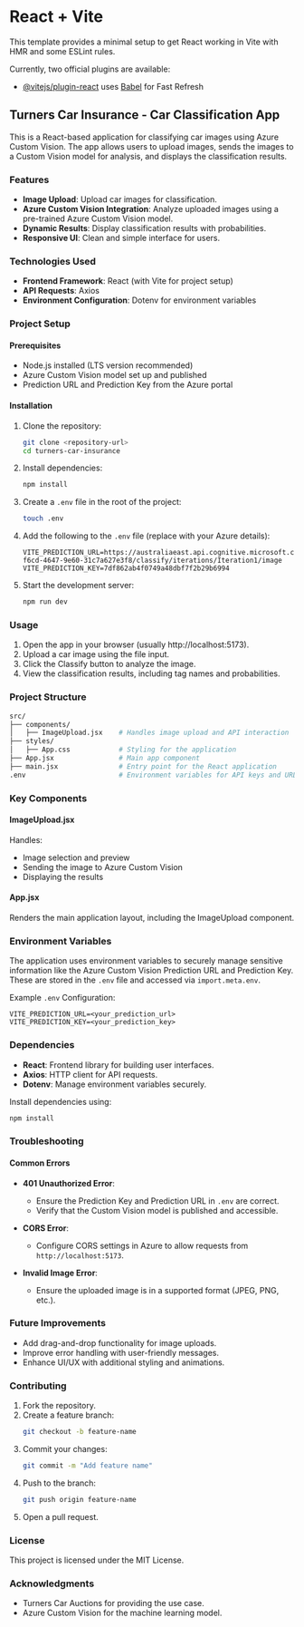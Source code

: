# React + Vite

This template provides a minimal setup to get React working in Vite with HMR and some ESLint rules.

Currently, two official plugins are available:

- [@vitejs/plugin-react](https://github.com/vitejs/vite-plugin-react/blob/main/packages/plugin-react/README.md) uses [Babel](https://babeljs.io/) for Fast Refresh
## Turners Car Insurance - Car Classification App

This is a React-based application for classifying car images using Azure Custom Vision. The app allows users to upload images, sends the images to a Custom Vision model for analysis, and displays the classification results.

### Features
- **Image Upload**: Upload car images for classification.
- **Azure Custom Vision Integration**: Analyze uploaded images using a pre-trained Azure Custom Vision model.
- **Dynamic Results**: Display classification results with probabilities.
- **Responsive UI**: Clean and simple interface for users.

### Technologies Used
- **Frontend Framework**: React (with Vite for project setup)
- **API Requests**: Axios
- **Environment Configuration**: Dotenv for environment variables

### Project Setup

#### Prerequisites
- Node.js installed (LTS version recommended)
- Azure Custom Vision model set up and published
- Prediction URL and Prediction Key from the Azure portal

#### Installation

1. Clone the repository:
    ```bash
    git clone <repository-url>
    cd turners-car-insurance
    ```

2. Install dependencies:
    ```bash
    npm install
    ```

3. Create a `.env` file in the root of the project:
    ```bash
    touch .env
    ```

4. Add the following to the `.env` file (replace with your Azure details):
    ```env
    VITE_PREDICTION_URL=https://australiaeast.api.cognitive.microsoft.com/customvision/v3.0/Prediction/4c021c26-f6cd-4647-9e60-31c7a627e3f8/classify/iterations/Iteration1/image
    VITE_PREDICTION_KEY=7df862ab4f0749a48dbf7f2b29b6994
    ```

5. Start the development server:
    ```bash
    npm run dev
    ```

### Usage
1. Open the app in your browser (usually http://localhost:5173).
2. Upload a car image using the file input.
3. Click the Classify button to analyze the image.
4. View the classification results, including tag names and probabilities.

### Project Structure
```bash
src/
├── components/
│   ├── ImageUpload.jsx    # Handles image upload and API interaction
├── styles/
│   ├── App.css            # Styling for the application
├── App.jsx                # Main app component
├── main.jsx               # Entry point for the React application
.env                       # Environment variables for API keys and URLs
```

### Key Components

#### ImageUpload.jsx
Handles:
- Image selection and preview
- Sending the image to Azure Custom Vision
- Displaying the results

#### App.jsx
Renders the main application layout, including the ImageUpload component.

### Environment Variables
The application uses environment variables to securely manage sensitive information like the Azure Custom Vision Prediction URL and Prediction Key. These are stored in the `.env` file and accessed via `import.meta.env`.

Example `.env` Configuration:
```env
VITE_PREDICTION_URL=<your_prediction_url>
VITE_PREDICTION_KEY=<your_prediction_key>
```

### Dependencies
- **React**: Frontend library for building user interfaces.
- **Axios**: HTTP client for API requests.
- **Dotenv**: Manage environment variables securely.

Install dependencies using:
```bash
npm install
```

### Troubleshooting

#### Common Errors

- **401 Unauthorized Error**:
  - Ensure the Prediction Key and Prediction URL in `.env` are correct.
  - Verify that the Custom Vision model is published and accessible.

- **CORS Error**:
  - Configure CORS settings in Azure to allow requests from `http://localhost:5173`.

- **Invalid Image Error**:
  - Ensure the uploaded image is in a supported format (JPEG, PNG, etc.).

### Future Improvements
- Add drag-and-drop functionality for image uploads.
- Improve error handling with user-friendly messages.
- Enhance UI/UX with additional styling and animations.

### Contributing
1. Fork the repository.
2. Create a feature branch:
    ```bash
    git checkout -b feature-name
    ```
3. Commit your changes:
    ```bash
    git commit -m "Add feature name"
    ```
4. Push to the branch:
    ```bash
    git push origin feature-name
    ```
5. Open a pull request.

### License
This project is licensed under the MIT License.

### Acknowledgments
- Turners Car Auctions for providing the use case.
- Azure Custom Vision for the machine learning model.
